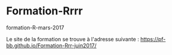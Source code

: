# Formation-Rrrr
formation-R-mars-2017

Le site de la formation se trouve à l'adresse suivante : https://pf-bb.github.io/Formation-Rrr-juin2017/

